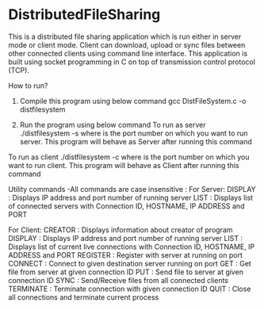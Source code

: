 # DistributedFileSharing
This is a distributed file sharing application which is run either in server mode or client mode. Client can download, upload or sync files between other connected clients using command line interface. This application is built using socket programming in C on top of transmission control protocol (TCP).

How to run?

1. Compile this program using below command
  gcc DistFileSystem.c -o distfilesystem

2. Run the program using below command
  To run as server  
    ./distfilesystem -s <port-Num>
  where <port-Num> is the port number on which you want to run server. This program will behave as Server after running this command

  To run as client
    ./distfilesystem -c <port-Num>
  where <port-Num> is the port number on which you want to run client. This program will behave as Client after running this command
  
Utility commands
-All commands are case insensitive
 <COMMAND> : <DESCRIPTION OF COMMAND>
  For Server:
    DISPLAY : Displays IP address and port number of running server
    LIST : Displays list of connected servers with Connection ID, HOSTNAME, IP ADDRESS and PORT
    
  For Client:
    CREATOR : Displays information about creator of program
    DISPLAY : Displays IP address and port number of running server
    LIST : Displays list of current live connections  with Connection ID, HOSTNAME, IP ADDRESS and PORT
    REGISTER <IP ADDRESS> <PORT> : Register with server at <IP ADDRESS> running on port <PORT>
    CONNECT <DESTINATION> <PORT> : Connect to given destination <DESTINATION> server running on port <PORT>
    GET <ID> <FILENAME> : Get file <filename> from server at given connection ID
    PUT <ID> <FILENAME> : Send file <filename> to server at given connection ID
    SYNC : Send/Receive files from all connected clients
    TERMINATE <ID> : Terminate connection with given connection ID
    QUIT : Close all connections and terminate current process
